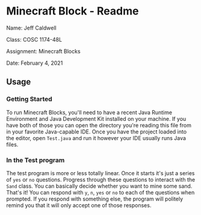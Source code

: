 # Minecraft Block - Readme

Name: Jeff Caldwell

Class: COSC 1174-48L

Assignment: Minecraft Blocks

Date: February 4, 2021


## Usage

### Getting Started

To run Minecraft Blocks, you'll need to have a recent Java Runtime Environment and Java Development Kit installed on your machine. If you have both of those you can open the directory you're reading this file from in your favorite Java-capable IDE. Once you have the project loaded into the editor, open `Test.java` and run it however your IDE usually runs Java files.

### In the Test program

The test program is more or less totally linear. Once it starts it's just a series of `yes` or `no` questions. Progress through these questions to interact with the `Sand` class. You can basically decide whether you want to mine some sand. That's it! You can respond with `y`, `n`, `yes` or `no` to each of the questions when prompted. If you respond with something else, the program will politely remind you that it will only accept one of those responses.
